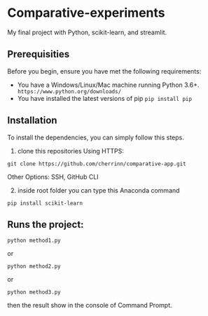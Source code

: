 # Comparative-experiments
My final project with Python, scikit-learn, and streamlit.

## Prerequisities
Before you begin, ensure you have met the following requirements:
- You have a Windows/Linux/Mac machine running Python 3.6+. ``
https://www.python.org/downloads/``
- You have installed the latest versions of pip ``
pip install pip ``

## Installation
To install the dependencies, you can simply follow this steps.

1. clone this repositories
Using HTTPS:
```
git clone https://github.com/cherrinn/comparative-app.git
```
Other Options: SSH, GitHub CLI

2. inside root folder you can type this Anaconda command
```
pip install scikit-learn
```
## Runs the project:
```
python method1.py 
```
or
```
python method2.py 
```
or
```
python method3.py 
```
then the result show in the console of Command Prompt.